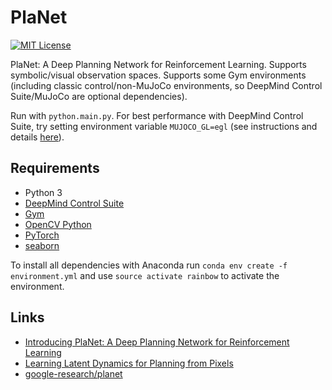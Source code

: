 PlaNet
======

[![MIT License](https://img.shields.io/badge/license-MIT-blue.svg)](LICENSE.md)

PlaNet: A Deep Planning Network for Reinforcement Learning. Supports symbolic/visual observation spaces. Supports some Gym environments (including classic control/non-MuJoCo environments, so DeepMind Control Suite/MuJoCo are optional dependencies).

Run with `python.main.py`. For best performance with DeepMind Control Suite, try setting environment variable `MUJOCO_GL=egl` (see instructions and details [here](https://github.com/deepmind/dm_control#rendering)).

Requirements
------------

- Python 3
- [DeepMind Control Suite](https://github.com/deepmind/dm_control)
- [Gym](https://gym.openai.com/)
- [OpenCV Python](https://pypi.python.org/pypi/opencv-python)
- [PyTorch](http://pytorch.org/)
- [seaborn](https://seaborn.pydata.org/)

To install all dependencies with Anaconda run `conda env create -f environment.yml` and use `source activate rainbow` to activate the environment. 

Links
-----

- [Introducing PlaNet: A Deep Planning Network for Reinforcement Learning](https://ai.googleblog.com/2019/02/introducing-planet-deep-planning.html)
- [Learning Latent Dynamics for Planning from Pixels](https://arxiv.org/pdf/1811.04551.pdf)
- [google-research/planet](https://github.com/google-research/planet)
